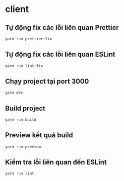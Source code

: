 # client

## Tự động fix các lỗi liên quan Prettier
```bash
yarn run prettier:fix
```
## Tự động fix các lỗi liên quan ESLint
```bash
yarn run lint:fix
```
## Chạy project tại port 3000
```bash
yarn dev
```
## Build project
```bash
yarn run build
```
## Preview kết quả build
```bash
yarn run preview
```
## Kiểm tra lỗi liên quan đến ESLint
```bash
yarn run lint
```
